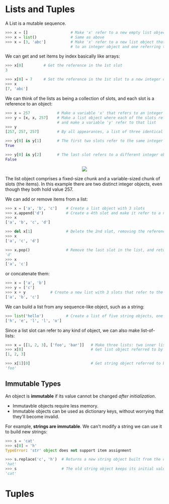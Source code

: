 # Lists and Tuples
A List is a mutable sequence.
```py
>>> x = []                   # Make 'x' refer to a new empty list object
>>> x = list()               # Same as above
>>> x = [3, 'abc']           # Make 'x' refer to a new list object that has two slots, one referring
                             # to an integer object and one referring to a string object
```
We can get and set items by index basically like arrays:
```py
>>> x[0]         # Get the reference in the 1st slot
3

>>> x[0] = 7     # Set the reference in the 1st slot to a new integer object
>>> x
[7, 'abc']
```
We can think of the lists as being a collection of slots, and each slot is a reference to an object:
```py
>>> x = 257            # Make a variable 'x' that refers to an integer object
>>> y = [x, x, 257]    # Make a list object where each of the slots refers to an integer object,
                       # and make a variable 'y' refer to that list
>>> y
[257, 257, 257]        # By all appearances, a list of three identical integers

>>> y[0] is y[1]       # The first two slots refer to the same integer object
True

>>> y[0] is y[2]       # The last slot refers to a different integer object, though it has the same value
False
```
<p align="center">
<img src="https://i.imgur.com/GVTZqyj.png">
</p>
The list object comprises a fixed-size chunk and a variable-sized chunk of slots (the items). In this example there are two distinct integer objects, even though they both hold value 257.

We can add or remove items from a list:        
```py
>>> x = ['a', 'b', 'c']    # Create a list object with 3 slots
>>> x.append('d')          # Create a 4th slot and make it refer to a new string
>>> x
['a', 'b', 'c', 'd']

>>> del x[1]               # Delete the 2nd slot, removing the reference and shifting the later slots
>>> x
['a', 'c', 'd']

>>> x.pop()                # Remove the last slot in the list, and return whatever object it refered to
'd'
>>> x
['a', 'c']
```
or concatenate them:
```py
>>> x = ['a', 'b']
>>> y = ['c']
>>> x + y           # Create a new list with 3 slots that refer to the same objects as in 'x' and 'y'
['a', 'b', 'c']
```
We can build a list from any sequence-like object, such as a string:
```py
>>> list('hello')          # Create a list of five string objects, one for each character
['h', 'e', 'l', 'l', 'o']
```
Since a list slot can refer to any kind of object, we can also make list-of-lists:
```py
>>> x = [[1, 2, 3], ['foo', 'bar']]   # Make three lists: two inner lists, and one outer list
>>> x[0]                              # Get list object referred to by the first slot
[1, 2, 3]

>>> x[1][0]                           # Get string object referred to by 2nd list's 1st slot
'foo'
```


## Immutable Types
An object is **immutable** if its value cannot be changed *after initialization*.
- Immutavble objects require less memory.
- Immutable objects can be used as dictionary keys, without worrying that they'll become invalid.

For example, **strings are immutable**. We can't modify a string we can use it to build new strings:
```py
>>> s = 'cat'
>>> s[0] = 'h'
TypeError: 'str' object does not support item assignment

>>> s.replace('c', 'h')  # Returns a new string object built from the old one
'hat'
>>> s                    # The old string object keeps its initial value
'cat'
```
# Tuples